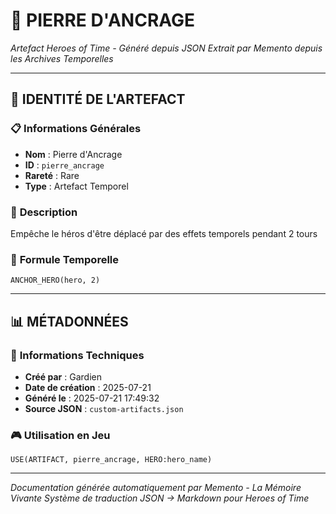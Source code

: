 # 💎 **PIERRE D'ANCRAGE**
*Artefact Heroes of Time - Généré depuis JSON*
*Extrait par Memento depuis les Archives Temporelles*

---

## 🌟 **IDENTITÉ DE L'ARTEFACT**

### 📋 **Informations Générales**
- **Nom** : Pierre d'Ancrage
- **ID** : `pierre_ancrage`
- **Rareté** : Rare
- **Type** : Artefact Temporel

### 📖 **Description**
Empêche le héros d'être déplacé par des effets temporels pendant 2 tours


### 🔮 **Formule Temporelle**
```hots
ANCHOR_HERO(hero, 2)
```

---

## 📊 **MÉTADONNÉES**

### 🔧 **Informations Techniques**
- **Créé par** : Gardien
- **Date de création** : 2025-07-21
- **Généré le** : 2025-07-21 17:49:32
- **Source JSON** : `custom-artifacts.json`

### 🎮 **Utilisation en Jeu**
```hots
USE(ARTIFACT, pierre_ancrage, HERO:hero_name)
```

---

*Documentation générée automatiquement par Memento - La Mémoire Vivante*
*Système de traduction JSON → Markdown pour Heroes of Time*
